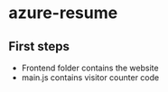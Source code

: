 # azure-resume


## First steps

- Frontend folder contains the website
- main.js contains visitor counter code

